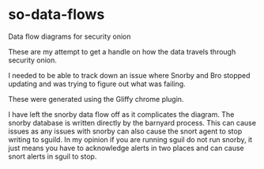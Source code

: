 so-data-flows
=============

Data flow diagrams for security onion

These are my attempt to get a handle on how the data travels through security onion.

I needed to be able to track down an issue where Snorby and Bro stopped updating and was trying to figure out what was failing.

These were generated using the Gliffy chrome plugin.

I have left the snorby data flow off as it complicates the diagram. The snorby database is written directly by the barnyard process. This can cause issues as any issues with snorby can also cause the snort agent to stop writing to sguild. In my opinion if you are running sguil do not run snorby, it just means you have to acknowledge alerts in two places and can cause snort alerts in sguil to stop.
